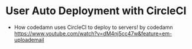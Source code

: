 # User Auto Deployment with CircleCI
- How codedamn uses CircleCI to deploy to servers! by codedamn
https://www.youtube.com/watch?v=dM4nj5cc47w&feature=em-uploademail
